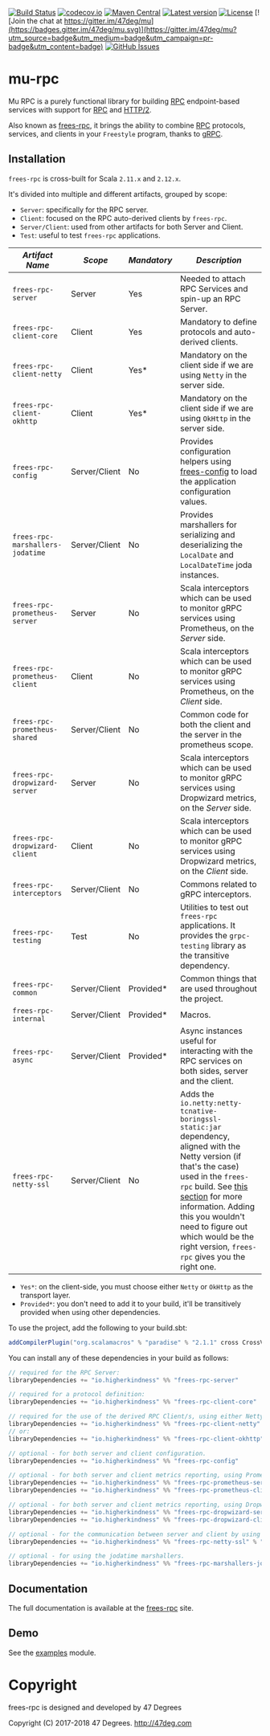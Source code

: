 
[comment]: # (Start Badges)

[![Build Status](https://travis-ci.org/higherkindness/mu-rpc.svg?branch=master)](https://travis-ci.org/higherkindness/mu-rpc) [![codecov.io](http://codecov.io/github/higherkindness/mu-rpc/coverage.svg?branch=master)](http://codecov.io/github/higherkindness/mu-rpc?branch=master) [![Maven Central](https://img.shields.io/badge/maven%20central-0.15.1-green.svg)](https://oss.sonatype.org/#nexus-search;gav~io.higherkindness~frees-rpc*) [![Latest version](https://img.shields.io/badge/mu--rpc-0.15.1-green.svg)](https://index.scala-lang.org/higherkindness/mu-rpc) [![License](https://img.shields.io/badge/license-Apache%202-blue.svg)](https://raw.githubusercontent.com/higherkindness/mu-rpc/master/LICENSE) [![Join the chat at https://gitter.im/47deg/mu](https://badges.gitter.im/47deg/mu.svg)](https://gitter.im/47deg/mu?utm_source=badge&utm_medium=badge&utm_campaign=pr-badge&utm_content=badge) [![GitHub Issues](https://img.shields.io/github/issues/higherkindness/mu-rpc.svg)](https://github.com/higherkindness/mu-rpc/issues)

[comment]: # (End Badges)

# mu-rpc

Mu RPC is a purely functional library for building [RPC] endpoint-based services with support for [RPC] and [HTTP/2].

Also known as [frees-rpc], it brings the ability to combine [RPC] protocols, services, and clients in your `Freestyle` program, thanks to [gRPC].

## Installation

`frees-rpc` is cross-built for Scala `2.11.x` and `2.12.x`.

It's divided into multiple and different artifacts, grouped by scope:

* `Server`: specifically for the RPC server.
* `Client`: focused on the RPC auto-derived clients by `frees-rpc`.
* `Server/Client`: used from other artifacts for both Server and Client.
* `Test`: useful to test `frees-rpc` applications.

*Artifact Name* | *Scope* | *Mandatory* | *Description*
--- | --- | --- | ---
`frees-rpc-server` | Server | Yes | Needed to attach RPC Services and spin-up an RPC Server.
`frees-rpc-client-core` | Client | Yes | Mandatory to define protocols and auto-derived clients.
`frees-rpc-client-netty` | Client | Yes* | Mandatory on the client side if we are using `Netty` in the server side.
`frees-rpc-client-okhttp` | Client | Yes* | Mandatory on the client side if we are using `OkHttp` in the server side.
`frees-rpc-config` | Server/Client | No | Provides configuration helpers using [frees-config] to load the application configuration values.
`frees-rpc-marshallers-jodatime` | Server/Client | No | Provides marshallers for serializing and deserializing the `LocalDate` and `LocalDateTime` joda instances.
`frees-rpc-prometheus-server` | Server | No | Scala interceptors which can be used to monitor gRPC services using Prometheus, on the _Server_ side.
`frees-rpc-prometheus-client` | Client | No | Scala interceptors which can be used to monitor gRPC services using Prometheus, on the _Client_ side.
`frees-rpc-prometheus-shared` | Server/Client | No | Common code for both the client and the server in the prometheus scope.
`frees-rpc-dropwizard-server` | Server | No | Scala interceptors which can be used to monitor gRPC services using Dropwizard metrics, on the _Server_ side.
`frees-rpc-dropwizard-client` | Client | No | Scala interceptors which can be used to monitor gRPC services using Dropwizard metrics, on the _Client_ side.
`frees-rpc-interceptors` | Server/Client | No | Commons related to gRPC interceptors.
`frees-rpc-testing` | Test | No | Utilities to test out `frees-rpc` applications. It provides the `grpc-testing` library as the transitive dependency.
`frees-rpc-common` | Server/Client | Provided* | Common things that are used throughout the project.
`frees-rpc-internal` | Server/Client | Provided* | Macros.
`frees-rpc-async` | Server/Client | Provided* | Async instances useful for interacting with the RPC services on both sides, server and the client.
`frees-rpc-netty-ssl` | Server/Client | No | Adds the `io.netty:netty-tcnative-boringssl-static:jar` dependency, aligned with the Netty version (if that's the case) used in the `frees-rpc` build. See [this section](https://github.com/grpc/grpc-java/blob/master/SECURITY.md#netty) for more information. Adding this you wouldn't need to figure out which would be the right version, `frees-rpc` gives you the right one.

* `Yes*`: on the client-side, you must choose either `Netty` or `OkHttp` as the transport layer.
* `Provided*`: you don't need to add it to your build, it'll be transitively provided when using other dependencies.

To use the project, add the following to your build.sbt:

```scala
addCompilerPlugin("org.scalamacros" % "paradise" % "2.1.1" cross CrossVersion.patch)
```

You can install any of these dependencies in your build as follows:

[comment]: # (Start Replace)

```scala
// required for the RPC Server:
libraryDependencies += "io.higherkindness" %% "frees-rpc-server"            % "0.15.1"

// required for a protocol definition:
libraryDependencies += "io.higherkindness" %% "frees-rpc-client-core"       % "0.15.1"

// required for the use of the derived RPC Client/s, using either Netty or OkHttp as transport layer:
libraryDependencies += "io.higherkindness" %% "frees-rpc-client-netty"      % "0.15.1"
// or:
libraryDependencies += "io.higherkindness" %% "frees-rpc-client-okhttp"     % "0.15.1"

// optional - for both server and client configuration.
libraryDependencies += "io.higherkindness" %% "frees-rpc-config"            % "0.15.1"

// optional - for both server and client metrics reporting, using Prometheus.
libraryDependencies += "io.higherkindness" %% "frees-rpc-prometheus-server" % "0.15.1"
libraryDependencies += "io.higherkindness" %% "frees-rpc-prometheus-client" % "0.15.1"

// optional - for both server and client metrics reporting, using Dropwizard.
libraryDependencies += "io.higherkindness" %% "frees-rpc-dropwizard-server" % "0.15.1"
libraryDependencies += "io.higherkindness" %% "frees-rpc-dropwizard-client" % "0.15.1"

// optional - for the communication between server and client by using SSL/TLS.
libraryDependencies += "io.higherkindness" %% "frees-rpc-netty-ssl" % "0.15.1"

// optional - for using the jodatime marshallers.
libraryDependencies += "io.higherkindness" %% "frees-rpc-marshallers-jodatime" % "0.15.1"
```

[comment]: # (End Replace)

## Documentation

The full documentation is available at the [frees-rpc](https://higherkindness.github.io/mu-rpc) site.

## Demo

See the [examples](/modules/examples) module.

[RPC]: https://en.wikipedia.org/wiki/Remote_procedure_call
[HTTP/2]: https://http2.github.io/
[gRPC]: https://grpc.io/
[frees-rpc]: https://higherkindness.github.io/mu-rpc/
[frees-config]: http://frees.io/docs/patterns/config/

[comment]: # (Start Copyright)
# Copyright

frees-rpc is designed and developed by 47 Degrees

Copyright (C) 2017-2018 47 Degrees. <http://47deg.com>

[comment]: # (End Copyright)